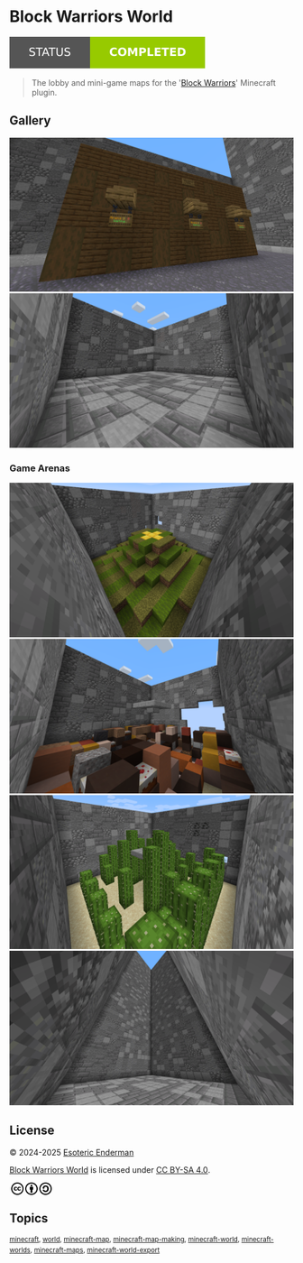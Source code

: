 # Block Warriors World

[![Project status: completed](./assets/images/badges/status.svg)](./)

> The lobby and mini-game maps for the '[Block Warriors](https://github.com/EsotericEnderman/block-warriors)' Minecraft plugin.

## Gallery

![Arena join board](./assets/images/screenshots/arenas.png)
![Generic arena](./assets/images/screenshots/arena.png)

### Game Arenas

![King of the Hill arena](./assets/images/screenshots/koth.png)
![Block Muncher arena](./assets/images/screenshots/muncher.png)
![Cactus Castle arena](./assets/images/screenshots/cactus.png)
![Projectile Rain arena](./assets/images/screenshots/rain.png)

## License

<p xmlns:cc="http://creativecommons.org/ns#" xmlns:dct="http://purl.org/dc/terms/">
  &copy; 2024-2025 <a rel="cc:attributionURL dct:creator" property="cc:attributionName" href="https://enderman.dev">Esoteric Enderman</a>

  <a property="dct:title" rel="cc:attributionURL" href="https://github.com/esotericenderman/block-warriors-world">Block Warriors World</a> is licensed under <a href="https://github.com/esotericenderman/block-warriors-world/blob/main/LICENSE" target="_blank" rel="license noopener noreferrer" property="cc:license" style="display: inline-block">CC BY-SA 4.0</a>.

  <a href="https://creativecommons.org/"><img style="height: 22px !important; margin-left: 3px; vertical-align: middle" src="./assets/images/icons/cc/cc.svg" alt="Creative Commons logo" /></a><a href="https://creativecommons.org/licenses/by-sa/4.0/"><img style="height: 22px !important; margin-left: 3px; vertical-align: middle" src="./assets/images/icons/cc/by.svg" alt="Creative Commons Attribution icon" /><img style="height: 22px !important; margin-left: 3px; vertical-align: middle" src="./assets/images/icons/cc/sa.svg" alt="Creative Commons ShareAlike icon" /></a>
</p>

## Topics

<sup>[minecraft](https://github.com/topics/minecraft), [world](https://github.com/topics/world), [minecraft-map](https://github.com/topics/minecraft-map), [minecraft-map-making](https://github.com/topics/minecraft-map-making), [minecraft-world](https://github.com/topics/minecraft-world), [minecraft-worlds](https://github.com/topics/minecraft-worlds), [minecraft-maps](https://github.com/topics/minecraft-maps), [minecraft-world-export](https://github.com/topics/minecraft-world-export)</sup>
